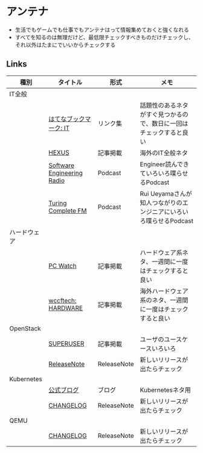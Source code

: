 # アンテナ
* 生活でもゲームでも仕事でもアンテナはって情報集めておくと強くなれる
* すべてを知るのは無理だけど、最低限チェックすべきものだけチェックし、それ以外はたまにでいいからチェックする


## Links
| 種別 | タイトル | 形式 | メモ |
| --- | --- | --- | --- |
| IT全般       | | | |
|              | [はてなブックマーク: IT](http://b.hatena.ne.jp/hotentry/it)                    | リンク集    | 話題性のあるネタがすぐ見つかるので、数日に一回はチェックすると良い |
|              | [HEXUS](http://hexus.net/)                                                     | 記事掲載    | 海外のIT全般ネタ |
|              | [Software Engineering Radio](http://www.se-radio.net/)                         | Podcast     | Engineer読んできていろいろ喋らせるPodcast |
|              | [Turing Complete FM](https://turingcomplete.fm/)                               | Podcast     | Rui Ueyamaさんが知人つながりのエンジニアにいろいろ喋らせるPodcast |
| ハードウェア | | | |
|              | [PC Watch](https://pc.watch.impress.co.jp/)                                    | 記事掲載    | ハードウェア系ネタ、一週間に一度はチェックすると良い       |
|              | [wccftech: HARDWARE](https://wccftech.com/topic/hardware/)                     | 記事掲載    | 海外ハードウェア系のネタ、一週間に一度はチェックすると良い |
| OpenStack    | | | |
|              | [SUPERUSER](http://superuser.openstack.org/)                                   | 記事掲載    | ユーザのユースケースいろいろ   |
|              | [ReleaseNote](https://releases.openstack.org/)                                 | ReleaseNote | 新しいリリースが出たらチェック |
| Kubernetes   | | | |
|              | [公式ブログ](https://kubernetes.io/blog/)                                      | ブログ      | Kubernetesネタ用               |
|              | [CHANGELOG](https://github.com/kubernetes/kubernetes/blob/master/CHANGELOG.md) | ReleaseNote | 新しいリリースが出たらチェック |
| QEMU         | | | |
|              | [CHANGELOG](https://wiki.qemu.org/ChangeLog)                                   | ReleaseNote | 新しいリリースが出たらチェック |
